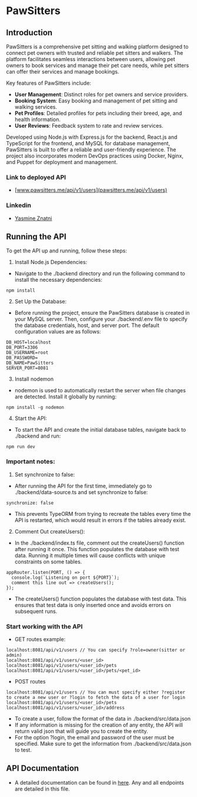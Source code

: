 # PawSitters

## Introduction

PawSitters is a comprehensive pet sitting and walking platform designed to connect pet owners with trusted and reliable pet sitters and walkers. The platform facilitates seamless interactions between users, allowing pet owners to book services and manage their pet care needs, while pet sitters can offer their services and manage bookings.

Key features of PawSitters include:

- **User Management**: Distinct roles for pet owners and service providers.
- **Booking System**: Easy booking and management of pet sitting and walking services.
- **Pet Profiles**: Detailed profiles for pets including their breed, age, and health information.
- **User Reviews**: Feedback system to rate and review services.

Developed using Node.js with Express.js for the backend, React.js and TypeScript for the frontend, and MySQL for database management, PawSitters is built to offer a reliable and user-friendly experience. The project also incorporates modern DevOps practices using Docker, Nginx, and Puppet for deployment and management.

### Link to deployed API 
  - [www.pawsitters.me/api/v1/users](pawsitters.me/api/v1/users)

### Linkedin
  - [Yasmine Znatni](https://www.linkedin.com/in/yasmine-znatni-94a397217/)

## Running the API
To get the API up and running, follow these steps:
1. Install Node.js Dependencies:
- Navigate to the ./backend directory and run the following command to install the necessary dependencies:
```
npm install
```
2. Set Up the Database:
- Before running the project, ensure the PawSitters database is created in your MySQL server. Then, configure your ./backend/.env file to specify the database credentials, host, and server port. The default configuration values are as follows:
```
DB_HOST=localhost
DB_PORT=3306
DB_USERNAME=root
DB_PASSWORD=
DB_NAME=PawSitters
SERVER_PORT=8081
```
3. Install nodemon
- nodemon is used to automatically restart the server when file changes are detected. Install it globally by running:
```
npm install -g nodemon
```
4. Start the API:
- To start the API and create the initial database tables, navigate back to ./backend and run:
```
npm run dev
```
### Important notes:
1. Set synchronize to false:
- After running the API for the first time, immediately go to ./backend/data-source.ts and set synchronize to false:
```
synchronize: false
```
- This prevents TypeORM from trying to recreate the tables every time the API is restarted, which would result in errors if the tables already exist.
2. Comment Out createUsers():
- In the ./backend/index.ts file, comment out the createUsers() function after running it once. This function populates the database with test data. Running it multiple times will cause conflicts with unique constraints on some tables.
```
appRouter.listen(PORT, () => {
  console.log(`Listening on port ${PORT}`);
  comment this line out => createUsers(); 
});
```
- The createUsers() function populates the database with test data. This ensures that test data is only inserted once and avoids errors on subsequent runs.

### Start working with the API
- GET routes example:
```
localhost:8081/api/v1/users // You can specify ?role=owner(sitter or admin)
localhost:8081/api/v1/users/<user_id>
localhost:8081/api/v1/users/<user_id>/pets
localhost:8081/api/v1/users/<user_id>/pets/<pet_id>
```
- POST routes
```
localhost:8081/api/v1/users // You can must specify either ?register to create a new user or ?login to fetch the data of a user for login
localhost:8081/api/v1/users/<user_id>/pets
localhost:8081/api/v1/users/<user_id>/address
```
  - To create a user, follow the format of the data in ./backend/src/data.json
  - If any information is missing for the creation of any entity, the API will return valid json that will guide you to create the entity.
  - For the option ?login, the email and password of the user must be specified. Make sure to get the information from ./backend/src/data.json to test.

## API Documentation
  - A detailed documentation can be found in [here](https://github.com/Assiminee/PawSitters/blob/main/API%20Documentation.docx). Any and all endpoints are detailed in this file.
